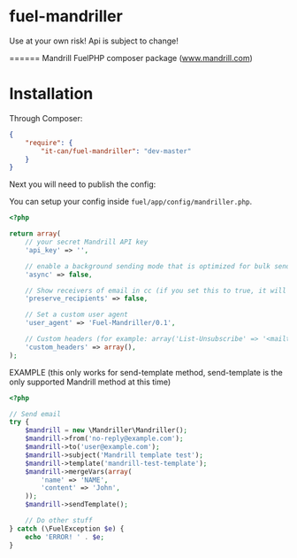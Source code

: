 fuel-mandriller
======

Use at your own risk! Api is subject to change!

======
Mandrill FuelPHP composer package (www.mandrill.com)

# Installation

Through Composer:

```json
{
    "require": {
        "it-can/fuel-mandriller": "dev-master"
    }
}
```

Next you will need to publish the config:

You can setup your config inside `fuel/app/config/mandriller.php`.

```php
<?php

return array(
    // your secret Mandrill API key
    'api_key' => '',

    // enable a background sending mode that is optimized for bulk sending. In async mode, messages/send will immediately return a status of "queued" for every recipient. To handle rejections when sending in async mode, set up a webhook for the 'reject' event. Defaults to false for messages with no more than 10 recipients; messages with more than 10 recipients are always sent asynchronously, regardless of the value of async.
    'async' => false,

    // Show receivers of email in cc (if you set this to true, it will show all recipients in the email)
    'preserve_recipients' => false,

    // Set a custom user agent
    'user_agent' => 'Fuel-Mandriller/0.1',

    // Custom headers (for example: array('List-Unsubscribe' => '<mailto:info@example.com>');)
    'custom_headers' => array(),
);
```

EXAMPLE (this only works for send-template method, send-template is the only supported Mandrill method at this time)

```php
<?php

// Send email
try {
    $mandrill = new \Mandriller\Mandriller();
    $mandrill->from('no-reply@example.com');
    $mandrill->to('user@example.com');
    $mandrill->subject('Mandrill template test');
    $mandrill->template('mandrill-test-template');
    $mandrill->mergeVars(array(
        'name' => 'NAME',
        'content' => 'John',
    ));
    $mandrill->sendTemplate();

    // Do other stuff
} catch (\FuelException $e) {
    echo 'ERROR! ' . $e;
}

```
